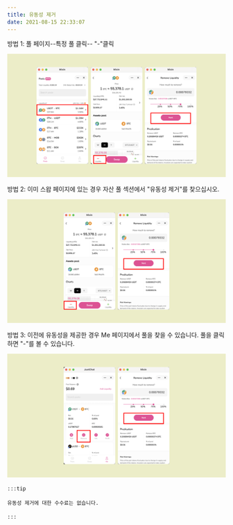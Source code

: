 ```yaml
---
title: 유동성 제거
date: 2021-08-15 22:33:07
---
```


방법 1: 풀 페이지--특정 풀 클릭-- "-"클릭

![](../assets/remove-liquidity-p1.png)

방법 2: 이미 스왑 페이지에 있는 경우 자산 풀 섹션에서 "유동성 제거"를 찾으십시오.

![](../assets/remove-liquidity-p2.png)

방법 3: 이전에 유동성을 제공한 경우 Me 페이지에서 풀을 찾을 수 있습니다. 풀을 클릭하면 "-"를 볼 수 있습니다.

![](../assets/remove-liquidity-p3.png)

````mdx-code-block
:::tip

유동성 제거에 대한 수수료는 없습니다.

:::
````